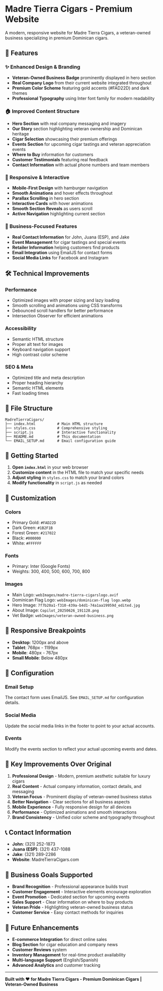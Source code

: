 # Madre Tierra Cigars - Premium Website

A modern, responsive website for Madre Tierra Cigars, a veteran-owned business specializing in premium Dominican cigars.

## 🚀 Features

### ✨ **Enhanced Design & Branding**
- **Veteran-Owned Business Badge** prominently displayed in hero section
- **Real Company Logo** from their current website integrated throughout
- **Premium Color Scheme** featuring gold accents (#FAD22D) and dark themes
- **Professional Typography** using Inter font family for modern readability

### 🏠 **Improved Content Structure**
- **Hero Section** with real company messaging and imagery
- **Our Story** section highlighting veteran ownership and Dominican heritage
- **Cigar Selection** showcasing their premium offerings
- **Events Section** for upcoming cigar tastings and veteran appreciation events
- **Where to Buy** information for customers
- **Customer Testimonials** featuring real feedback
- **Contact Information** with actual phone numbers and team members

### 📱 **Responsive & Interactive**
- **Mobile-First Design** with hamburger navigation
- **Smooth Animations** and hover effects throughout
- **Parallax Scrolling** in hero section
- **Interactive Cards** with hover animations
- **Smooth Section Reveals** as users scroll
- **Active Navigation** highlighting current section

### 🎯 **Business-Focused Features**
- **Real Contact Information** for John, Juana (ESP), and Jake
- **Event Management** for cigar tastings and special events
- **Retailer Information** helping customers find products
- **Email Integration** using EmailJS for contact forms
- **Social Media Links** for Facebook and Instagram

## 🛠️ Technical Improvements

### **Performance**
- Optimized images with proper sizing and lazy loading
- Smooth scrolling and animations using CSS transforms
- Debounced scroll handlers for better performance
- Intersection Observer for efficient animations

### **Accessibility**
- Semantic HTML structure
- Proper alt text for images
- Keyboard navigation support
- High contrast color scheme

### **SEO & Meta**
- Optimized title and meta description
- Proper heading hierarchy
- Semantic HTML elements
- Fast loading times

## 📁 File Structure

```
MadreTierraCigars/
├── index.html          # Main HTML structure
├── styles.css          # Comprehensive styling
├── script.js           # Interactive functionality
├── README.md           # This documentation
└── EMAIL_SETUP.md      # Email configuration guide
```

## 🚀 Getting Started

1. **Open `index.html`** in your web browser
2. **Customize content** in the HTML file to match your specific needs
3. **Adjust styling** in `styles.css` to match your brand colors
4. **Modify functionality** in `script.js` as needed

## 🎨 Customization

### **Colors**
- Primary Gold: `#FAD22D`
- Dark Green: `#1B2F1B`
- Forest Green: `#217022`
- Black: `#000000`
- White: `#FFFFFF`

### **Fonts**
- Primary: Inter (Google Fonts)
- Weights: 300, 400, 500, 600, 700, 800

### **Images**
- Main Logo: `webImages/madre-tierra-cigarslogo.avif`
- Dominican Flag Logo: `webImages/dominican-flag logo.webp`
- Hero Image: `7f7b20a1-f310-439a-b4d1-74a1aa19959d_edited.jpg`
- About Image: `Copilot_20250626_191128.png`
- Vet Badge: `webImages/veteran-owned-business.png`

## 📱 Responsive Breakpoints

- **Desktop**: 1200px and above
- **Tablet**: 768px - 1199px
- **Mobile**: 480px - 767px
- **Small Mobile**: Below 480px

## 🔧 Configuration

### **Email Setup**
The contact form uses EmailJS. See `EMAIL_SETUP.md` for configuration details.

### **Social Media**
Update the social media links in the footer to point to your actual accounts.

### **Events**
Modify the events section to reflect your actual upcoming events and dates.

## 🌟 Key Improvements Over Original

1. **Professional Design** - Modern, premium aesthetic suitable for luxury cigars
2. **Real Content** - Actual company information, contact details, and messaging
3. **Veteran Focus** - Prominent display of veteran-owned business status
4. **Better Navigation** - Clear sections for all business aspects
5. **Mobile Experience** - Fully responsive design for all devices
6. **Performance** - Optimized animations and smooth interactions
7. **Brand Consistency** - Unified color scheme and typography throughout

## 📞 Contact Information

- **John**: (321) 252-1873
- **Juana (ESP)**: (321) 437-1088
- **Jake**: (321) 289-2286
- **Website**: MadreTierraCigars.com

## 🎯 Business Goals Supported

- **Brand Recognition** - Professional appearance builds trust
- **Customer Engagement** - Interactive elements encourage exploration
- **Event Promotion** - Dedicated section for upcoming events
- **Sales Support** - Clear information on where to buy products
- **Veteran Pride** - Highlighting veteran-owned business status
- **Customer Service** - Easy contact methods for inquiries

## 🚀 Future Enhancements

- **E-commerce Integration** for direct online sales
- **Blog Section** for cigar education and company news
- **Customer Reviews** system
- **Inventory Management** for real-time product availability
- **Multi-language Support** (English/Spanish)
- **Advanced Analytics** and customer tracking

---

**Built with ❤️ for Madre Tierra Cigars - Premium Dominican Cigars | Veteran-Owned Business** 